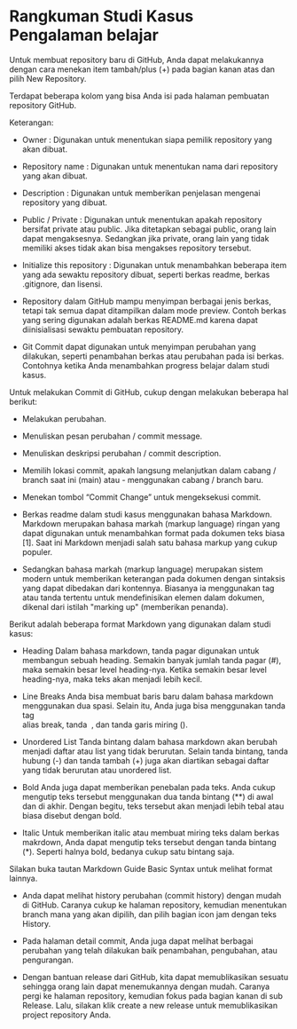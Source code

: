 # Rangkuman Studi Kasus Pengalaman belajar

Untuk membuat repository baru di GitHub, Anda dapat melakukannya dengan cara menekan item tambah/plus (+) pada bagian kanan atas dan pilih New Repository.

Terdapat beberapa kolom yang bisa Anda isi pada halaman pembuatan repository GitHub.

Keterangan:

- Owner : Digunakan untuk menentukan siapa pemilik repository yang akan dibuat.
- Repository name : Digunakan untuk menentukan nama dari repository yang akan dibuat.
- Description : Digunakan untuk memberikan penjelasan mengenai repository yang dibuat.
- Public / Private : Digunakan untuk menentukan apakah repository bersifat private atau public. Jika ditetapkan sebagai public, orang lain dapat mengaksesnya. Sedangkan jika private, orang lain yang tidak memiliki akses tidak akan bisa mengakses repository tersebut.
- Initialize this repository : Digunakan untuk menambahkan beberapa item yang ada sewaktu repository dibuat, seperti berkas readme, berkas .gitignore, dan lisensi.

- Repository dalam GitHub mampu menyimpan berbagai jenis berkas, tetapi tak semua dapat ditampilkan dalam mode preview. Contoh berkas yang sering digunakan adalah berkas README.md karena dapat diinisialisasi sewaktu pembuatan repository.

- Git Commit dapat digunakan untuk menyimpan perubahan yang dilakukan, seperti penambahan berkas atau perubahan pada isi berkas. Contohnya ketika Anda menambahkan progress belajar dalam studi kasus.

Untuk melakukan Commit di GitHub, cukup dengan melakukan beberapa hal berikut:
- Melakukan perubahan.
- Menuliskan pesan perubahan / commit message.
- Menuliskan deskripsi perubahan / commit description.
- Memilih lokasi commit, apakah langsung melanjutkan dalam cabang / branch saat ini (main) atau - menggunakan cabang / branch baru.
- Menekan tombol “Commit Change” untuk mengeksekusi commit.

- Berkas readme dalam studi kasus menggunakan bahasa Markdown. Markdown merupakan bahasa markah (markup language) ringan yang dapat digunakan untuk menambahkan format pada dokumen teks biasa [1]. Saat ini Markdown menjadi salah satu bahasa markup yang cukup populer.

- Sedangkan bahasa markah (markup language) merupakan sistem modern untuk memberikan keterangan pada dokumen dengan sintaksis yang dapat dibedakan dari kontennya. Biasanya ia menggunakan tag atau tanda tertentu untuk mendefinisikan elemen dalam dokumen, dikenal dari istilah "marking up" (memberikan penanda).

Berikut adalah beberapa format Markdown yang digunakan dalam studi kasus:

- Heading
Dalam bahasa markdown, tanda pagar digunakan untuk membangun sebuah heading. Semakin banyak jumlah tanda pagar (#), maka semakin besar level heading-nya. Ketika semakin besar level heading-nya, maka teks akan menjadi lebih kecil.

- Line Breaks
Anda bisa membuat baris baru dalam bahasa markdown menggunakan dua spasi. Selain itu, Anda juga bisa menggunakan tanda tag <br> alias break, tanda &nbsp;, dan tanda garis miring (\).

- Unordered List
Tanda bintang dalam bahasa markdown akan berubah menjadi daftar atau list yang tidak berurutan. Selain tanda bintang, tanda hubung (-) dan tanda tambah (+) juga akan diartikan sebagai daftar yang tidak berurutan atau unordered list.

- Bold
Anda juga dapat memberikan penebalan pada teks. Anda cukup mengutip teks tersebut menggunakan dua tanda bintang (**) di awal dan di akhir. Dengan begitu, teks tersebut akan menjadi lebih tebal atau biasa disebut dengan bold.

- Italic
Untuk memberikan italic atau membuat miring teks dalam berkas makrdown, Anda dapat mengutip teks tersebut dengan tanda bintang (*). Seperti halnya bold, bedanya cukup satu bintang saja.

Silakan buka tautan Markdown Guide Basic Syntax untuk melihat format lainnya.

- Anda dapat melihat history perubahan (commit history) dengan mudah di GitHub. Caranya cukup ke halaman repository, kemudian menentukan branch mana yang akan dipilih, dan pilih bagian icon jam dengan teks History.

- Pada halaman detail commit, Anda juga dapat melihat berbagai perubahan yang telah dilakukan baik penambahan, pengubahan, atau pengurangan.

- Dengan bantuan release dari GitHub, kita dapat memublikasikan sesuatu sehingga orang lain dapat menemukannya dengan mudah. Caranya pergi ke halaman repository, kemudian fokus pada bagian kanan di sub Release. Lalu, silakan klik create a new release untuk memublikasikan project repository Anda.